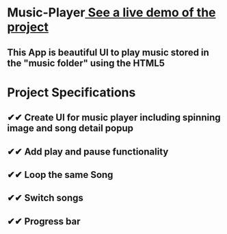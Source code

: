 # Music-Player[ See a live demo of the project](https://ahmed-roshdy-1.github.io/Music-Player/)
## This App is beautiful UI to play music stored in the "music folder" using the HTML5

##


##

# Project Specifications


##   ✔✔  Create UI for music player including spinning image and song detail popup
##   ✔✔  Add play and pause functionality
##   ✔✔  Loop the same Song 
##   ✔✔  Switch songs
##   ✔✔  Progress bar
